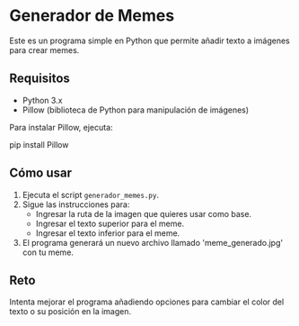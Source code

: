 # Generador de Memes

Este es un programa simple en Python que permite añadir texto a imágenes para crear memes.

## Requisitos

- Python 3.x
- Pillow (biblioteca de Python para manipulación de imágenes)

Para instalar Pillow, ejecuta:

pip install Pillow

## Cómo usar

1. Ejecuta el script `generador_memes.py`.
2. Sigue las instrucciones para:
   - Ingresar la ruta de la imagen que quieres usar como base.
   - Ingresar el texto superior para el meme.
   - Ingresar el texto inferior para el meme.
3. El programa generará un nuevo archivo llamado 'meme_generado.jpg' con tu meme.

## Reto

Intenta mejorar el programa añadiendo opciones para cambiar el color del texto o su posición en la imagen.